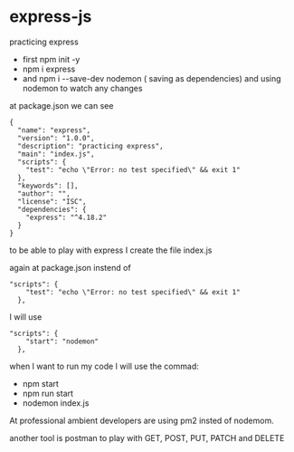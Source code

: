 # express-js
practicing express

- first npm init -y 
- npm  i express
- and npm i --save-dev nodemon  ( saving as dependencies) and using nodemon to watch any changes

at package.json  we can see 

```
{
  "name": "express",
  "version": "1.0.0",
  "description": "practicing express",
  "main": "index.js",
  "scripts": {
    "test": "echo \"Error: no test specified\" && exit 1"
  },
  "keywords": [],
  "author": "",
  "license": "ISC",
  "dependencies": {
    "express": "^4.18.2"
  }
}
```


to be able to play with express I create the file index.js

again at package.json instend of 
```
"scripts": {
    "test": "echo \"Error: no test specified\" && exit 1"
  },

```
I will use

```
"scripts": {
    "start": "nodemon"
  },

```

when I want to run my code I will use the commad:
- npm start 
- npm run start
- nodemon index.js


At professional ambient  developers are using pm2 insted of nodemom.

another tool is postman  to play with GET, POST, PUT, PATCH and DELETE
